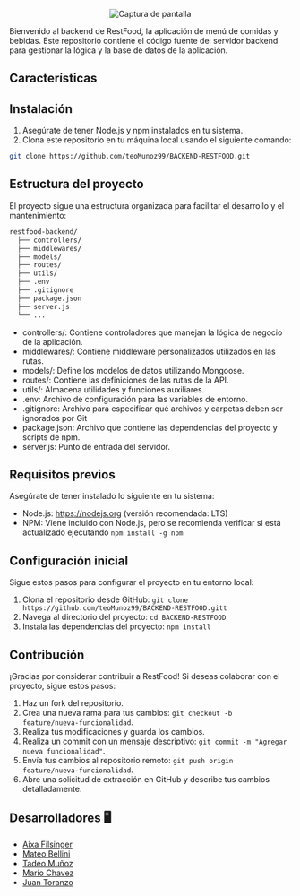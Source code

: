 <p align="center">
  <img src="https://res.cloudinary.com/mach/image/upload/v1690740259/logoRestFood_po52of.png" alt="Captura de pantalla">
</p>

Bienvenido al backend de RestFood, la aplicación de menú de comidas y bebidas. Este repositorio contiene el código fuente del servidor backend para gestionar la lógica y la base de datos de la aplicación.

## Características

## Instalación

1. Asegúrate de tener Node.js y npm instalados en tu sistema.
2. Clona este repositorio en tu máquina local usando el siguiente comando:

```bash
git clone https://github.com/teoMunoz99/BACKEND-RESTFOOD.git
```

## Estructura del proyecto

El proyecto sigue una estructura organizada para facilitar el desarrollo y el mantenimiento:

```bash
restfood-backend/
  ├── controllers/
  ├── middlewares/
  ├── models/
  ├── routes/
  ├── utils/
  ├── .env
  ├── .gitignore
  ├── package.json
  ├── server.js
  └── ...

```

-   controllers/: Contiene controladores que manejan la lógica de negocio de la aplicación.
-   middlewares/: Contiene middleware personalizados utilizados en las rutas.
-   models/: Define los modelos de datos utilizando Mongoose.
-   routes/: Contiene las definiciones de las rutas de la API.
-   utils/: Almacena utilidades y funciones auxiliares.
-   .env: Archivo de configuración para las variables de entorno.
-   .gitignore: Archivo para especificar qué archivos y carpetas deben ser ignorados por Git
-   package.json: Archivo que contiene las dependencias del proyecto y scripts de npm.
-   server.js: Punto de entrada del servidor.

## Requisitos previos

Asegúrate de tener instalado lo siguiente en tu sistema:

-   Node.js: https://nodejs.org (versión recomendada: LTS)
-   NPM: Viene incluido con Node.js, pero se recomienda verificar si está actualizado ejecutando `npm install -g npm`

## Configuración inicial

Sigue estos pasos para configurar el proyecto en tu entorno local:

1. Clona el repositorio desde GitHub: `git clone https://github.com/teoMunoz99/BACKEND-RESTFOOD.gitt`
2. Navega al directorio del proyecto: `cd BACKEND-RESTFOOD`
3. Instala las dependencias del proyecto: `npm install`

## Contribución

¡Gracias por considerar contribuir a RestFood! Si deseas colaborar con el proyecto, sigue estos pasos:

1. Haz un fork del repositorio.
2. Crea una nueva rama para tus cambios: `git checkout -b feature/nueva-funcionalidad`.
3. Realiza tus modificaciones y guarda los cambios.
4. Realiza un commit con un mensaje descriptivo: `git commit -m "Agregar nueva funcionalidad"`.
5. Envía tus cambios al repositorio remoto: `git push origin feature/nueva-funcionalidad`.
6. Abre una solicitud de extracción en GitHub y describe tus cambios detalladamente.

## Desarrolladores 🖥️

-   [Aixa Filsinger](https://github.com/AixaFilsinger)
-   [Mateo Bellini ](https://github.com/Mateo872)
-   [Tadeo Muñoz ](https://github.com/teoMunoz99)
-   [Mario Chavez ](https://github.com/Mario-Chavez)
-   [Juan Toranzo ](https://github.com/juantoranzos)
